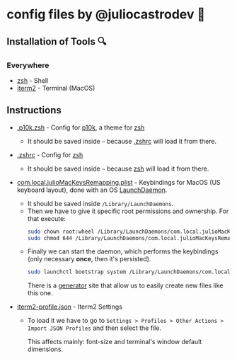 # config files by @juliocastrodev 🚀

## Installation of Tools 🔍

### Everywhere
- [zsh] - Shell
- [iterm2] - Terminal (MacOS)

## Instructions
- [.p10k.zsh] - Config for [p10k], a theme for [zsh]

  - It should be saved inside `~` because [.zshrc] will load it from there.

- [.zshrc] - Config for [zsh]

  - It should be saved inside `~` because [zsh] will load it from there.

- [com.local.julioMacKeysRemapping.plist] - Keybindings for MacOS (US keyboard layout), done with an OS [LaunchDaemon][launchDaemon].
  - It should be saved inside `/Library/LaunchDaemons`.
  - Then we have to give it specific root permissions and ownership. For that execute:
    ```sh
    sudo chown root:wheel /Library/LaunchDaemons/com.local.julioMacKeysRemapping.plist
    sudo chmod 644 /Library/LaunchDaemons/com.local.julioMacKeysRemapping.plist
    ```
  - Finally we can start the daemon, which performs the keybindings (only necessary **once**, then it's persisted).
    ```sh
    sudo launchctl bootstrap system /Library/LaunchDaemons/com.local.julioMacKeysRemapping.plist
    ```
    There is a [generator][macKeysRemappingGenerator] site that allow us to easily create new files like this one.

- [iterm2-profile.json] - Iterm2 Settings

  - To load it we have to go to `Settings > Profiles > Other Actions > Import JSON Profiles` and then select the file.
  
    This affects mainly: font-size and terminal's window default dimensions.


<!-- References -->
[zsh]: https://www.zsh.org/
[zplug]: https://github.com/zplug/zplug
[iterm2]: https://github.com/gnachman/iTerm2
[p10k]: https://github.com/romkatv/powerlevel10k
[macKeysRemappingGenerator]: https://github.com/amarsyla/hidutil-key-remapping-generator
[launchDaemon]: https://developer.apple.com/library/archive/documentation/MacOSX/Conceptual/BPSystemStartup/Chapters/CreatingLaunchdJobs.html

[.p10k.zsh]: .p10k.zsh
[.zshrc]: .zshrc
[iterm2-profile.json]: iterm2-profile.json
[com.local.julioMacKeysRemapping.plist]: com.local.julioMacKeysRemapping.plist
